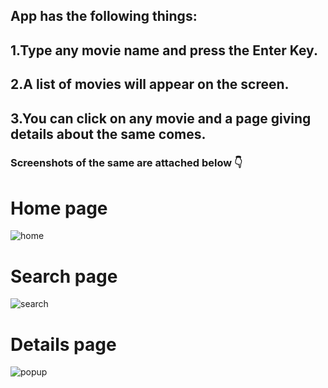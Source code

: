 ## App has the following things:
## 1.Type any movie name and press the Enter Key.
## 2.A list of movies will appear on the screen.
## 3.You can click on any movie and a page giving details about the same comes.

### Screenshots of the same are attached below 👇

# Home page
[](url)
![home](https://user-images.githubusercontent.com/60268597/106183378-265d4e00-61c6-11eb-9b4f-47f27de8d8ed.PNG)

# Search page
![search](https://user-images.githubusercontent.com/60268597/106183396-2b220200-61c6-11eb-9e2b-85c9ea39af47.PNG)

# Details page
![popup](https://user-images.githubusercontent.com/60268597/106183384-28271180-61c6-11eb-8979-55dacd6eddb0.PNG)
